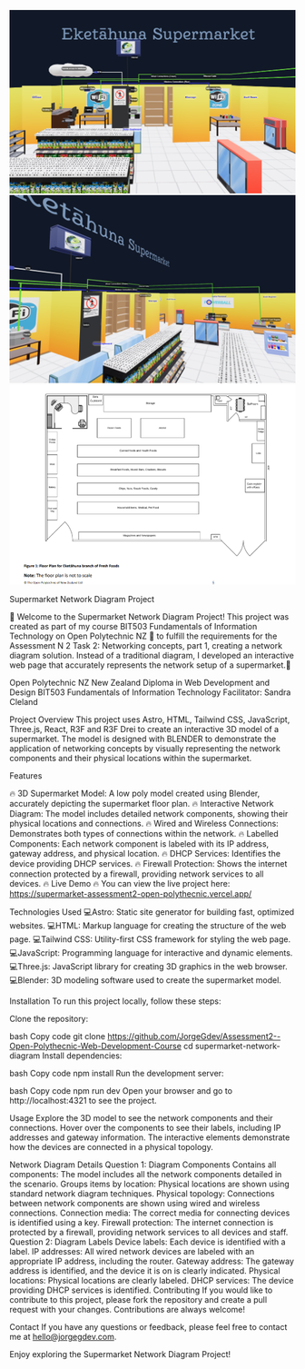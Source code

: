 ![Alt text](./public/images/photo01.png)
![Alt text](./public/images/photo02.png)
![Alt text](./public/images/plane.png)



Supermarket Network Diagram Project

 🚀 Welcome to the Supermarket Network Diagram Project! This project was created as part of my course BIT503 Fundamentals of Information Technology on Open Polytechnic NZ 🥝 to fulfill the requirements for the Assessment N 2 Task 2: Networking concepts, part 1, creating a network diagram solution. Instead of a traditional diagram, I developed an interactive web page that accurately represents the network setup of a supermarket.🚀

 Open Polytechnic NZ
 New Zealand Diploma in Web Development and Design
 BIT503 Fundamentals of Information Technology
 Facilitator: Sandra Cleland


Project Overview
This project uses Astro, HTML, Tailwind CSS, JavaScript, Three.js, React, R3F and R3F Drei to create an interactive 3D model of a supermarket. The model is designed with BLENDER to demonstrate the application of networking concepts by visually representing the network components and their physical locations within the supermarket.

Features

🔥 3D Supermarket Model: A low poly model created using Blender, accurately depicting the supermarket floor plan.
🔥 Interactive Network Diagram: The model includes detailed network components, showing their physical locations and connections.
🔥 Wired and Wireless Connections: Demonstrates both types of connections within the network.
🔥 Labelled Components: Each network component is labeled with its IP address, gateway address, and physical location.
🔥 DHCP Services: Identifies the device providing DHCP services.
🔥 Firewall Protection: Shows the internet connection protected by a firewall, providing network services to all devices.
🔥 Live Demo
🔥 You can view the live project here: https://supermarket-assessment2-open-polythecnic.vercel.app/

Technologies Used
💻Astro: Static site generator for building fast, optimized websites.
💻HTML: Markup language for creating the structure of the web page.
💻Tailwind CSS: Utility-first CSS framework for styling the web page.
💻JavaScript: Programming language for interactive and dynamic elements.
💻Three.js: JavaScript library for creating 3D graphics in the web browser.
💻Blender: 3D modeling software used to create the supermarket model.

Installation
To run this project locally, follow these steps:

Clone the repository:

bash
Copy code
git clone https://github.com/JorgeGdev/Assessment2--Open-Polythecnic-Web-Development-Course
cd supermarket-network-diagram
Install dependencies:

bash
Copy code
npm install
Run the development server:

bash
Copy code
npm run dev
Open your browser and go to http://localhost:4321 to see the project.

Usage
Explore the 3D model to see the network components and their connections. Hover over the components to see their labels, including IP addresses and gateway information. The interactive elements demonstrate how the devices are connected in a physical topology.

Network Diagram Details
Question 1: Diagram Components
Contains all components: The model includes all the network components detailed in the scenario.
Groups items by location: Physical locations are shown using standard network diagram techniques.
Physical topology: Connections between network components are shown using wired and wireless connections.
Connection media: The correct media for connecting devices is identified using a key.
Firewall protection: The internet connection is protected by a firewall, providing network services to all devices and staff.
Question 2: Diagram Labels
Device labels: Each device is identified with a label.
IP addresses: All wired network devices are labeled with an appropriate IP address, including the router.
Gateway address: The gateway address is identified, and the device it is on is clearly indicated.
Physical locations: Physical locations are clearly labeled.
DHCP services: The device providing DHCP services is identified.
Contributing
If you would like to contribute to this project, please fork the repository and create a pull request with your changes. Contributions are always welcome!


Contact
If you have any questions or feedback, please feel free to contact me at hello@jorgegdev.com.

Enjoy exploring the Supermarket Network Diagram Project!